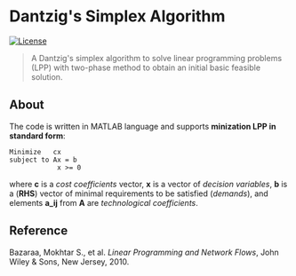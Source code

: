 # Dantzig's Simplex Algorithm
[![License](https://img.shields.io/badge/license-MIT%20License-red.svg)](https://github.com/g117126unicamp/SimplexTwoPhase/blob/master/LICENSE.md)

> A Dantzig's simplex algorithm to solve linear programming problems (LPP) with two-phase method to obtain an initial basic feasible solution.



## About

The code is written in MATLAB language and supports **minization LPP in standard form**:

    Minimize   cx
    subject to Ax = b
                x >= 0

where **c** is a _cost coefficients_ vector, **x** is a vector of _decision variables_, **b** is a (__RHS__) vector of minimal requirements to be satisfied (_demands_), and elements **a_ij** from **A** are _technological coefficients_.



## Reference
Bazaraa, Mokhtar S., et al. _Linear Programming and Network Flows_, John Wiley & Sons, New Jersey, 2010.
